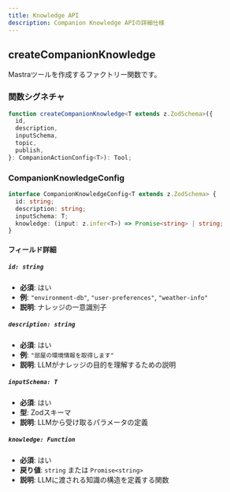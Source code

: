 ```yaml
---
title: Knowledge API
description: Companion Knowledge APIの詳細仕様
---
```


## createCompanionKnowledge

Mastraツールを作成するファクトリー関数です。

### 関数シグネチャ

```typescript
function createCompanionKnowledge<T extends z.ZodSchema>({
  id,
  description,
  inputSchema,
  topic,
  publish,
}: CompanionActionConfig<T>): Tool;
```

### CompanionKnowledgeConfig

```typescript
interface CompanionKnowledgeConfig<T extends z.ZodSchema> {
  id: string;
  description: string;
  inputSchema: T;
  knowledge: (input: z.infer<T>) => Promise<string> | string;
}
```

#### フィールド詳細

##### `id: string`

- **必須**: はい
- **例**: `"environment-db"`, `"user-preferences"`, `"weather-info"`
- **説明**: ナレッジの一意識別子

##### `description: string`

- **必須**: はい
- **例**: `"部屋の環境情報を取得します"`
- **説明**: LLMがナレッジの目的を理解するための説明

##### `inputSchema: T`

- **必須**: はい
- **型**: Zodスキーマ
- **説明**: LLMから受け取るパラメータの定義

##### `knowledge: Function`

- **必須**: はい
- **戻り値**: `string` または `Promise<string>`
- **説明**: LLMに渡される知識の構造を定義する関数
